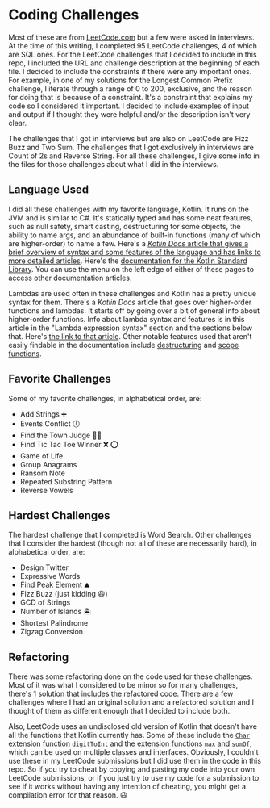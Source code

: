 # Coding Challenges

Most of these are from [LeetCode.com](https://leetcode.com/) but a few were asked in interviews. At the time of this writing, I completed 95 LeetCode challenges, 4 of which are SQL ones. For the LeetCode challenges that I decided to include in this repo, I included the URL and challenge description at the beginning of each file. I decided to include the constraints if there were any important ones. For example, in one of my solutions for the Longest Common Prefix challenge, I iterate through a range of 0 to 200, exclusive, and the reason for doing that is because of a constraint. It's a constraint that explains my code so I considered it important. I decided to include examples of input and output if I thought they were helpful and/or the description isn't very clear.

The challenges that I got in interviews but are also on LeetCode are Fizz Buzz and Two Sum. The challenges that I got exclusively in interviews are Count of 2s and Reverse String. For all these challenges, I give some info in the files for those challenges about what I did in the interviews.

## Language Used

I did all these challenges with my favorite language, Kotlin. It runs on the JVM and is similar to C#. It's statically typed and has some neat features, such as null safety, smart casting, destructuring for some objects, the ability to name args, and an abundance of built-in functions (many of which are higher-order) to name a few. Here's a [*Kotlin Docs* article that gives a brief overview of syntax and some features of the language and has links to more detailed articles](https://kotlinlang.org/docs/basic-syntax.html). Here's the [documentation for the Kotlin Standard Library](https://kotlinlang.org/api/latest/jvm/stdlib/). You can use the menu on the left edge of either of these pages to access other documentation articles.

Lambdas are used often in these challenges and Kotlin has a pretty unique syntax for them. There's a *Kotlin Docs* article that goes over higher-order functions and lambdas. It starts off by going over a bit of general info about higher-order functions. Info about lambda syntax and features is in this article in the "Lambda expression syntax" section and the sections below that. Here's [the link to that article](https://kotlinlang.org/docs/lambdas.html). Other notable features used that aren't easily findable in the documentation include [destructuring](https://kotlinlang.org/docs/destructuring-declarations.html) and [scope functions](https://kotlinlang.org/docs/scope-functions.html).

## Favorite Challenges

Some of my favorite challenges, in alphabetical order, are:
- Add Strings :heavy_plus_sign:
- Events Conflict :clock5:
- Find the Town Judge :man_judge:
- Find Tic Tac Toe Winner :x: :o:
- Game of Life
- Group Anagrams
- Ransom Note
- Repeated Substring Pattern
- Reverse Vowels

## Hardest Challenges

The hardest challenge that I completed is Word Search. Other challenges that I consider the hardest (though not all of these are necessarily hard), in alphabetical order, are:
- Design Twitter
- Expressive Words
- Find Peak Element :mountain:
- Fizz Buzz (just kidding :smiley:)
- GCD of Strings
- Number of Islands :desert_island:
- Shortest Palindrome
- Zigzag Conversion

## Refactoring

There was some refactoring done on the code used for these challenges. Most of it was what I considered to be minor so for many challenges, there's 1 solution that includes the refactored code. There are a few challenges where I had an original solution and a refactored solution and I thought of them as different enough that I decided to include both.

Also, LeetCode uses an undisclosed old version of Kotlin that doesn't have all the functions that Kotlin currently has. Some of these include the [`Char` extension function `digitToInt`](https://kotlinlang.org/api/latest/jvm/stdlib/kotlin.text/digit-to-int.html) and the extension functions [`max`](https://kotlinlang.org/api/latest/jvm/stdlib/kotlin.collections/max.html) and [`sumOf`](https://kotlinlang.org/api/latest/jvm/stdlib/kotlin.collections/sum-of.html), which can be used on multiple classes and interfaces. Obviously, I couldn't use these in my LeetCode submissions but I did use them in the code in this repo. So if you try to cheat by copying and pasting my code into your own LeetCode submissions, or if you just try to use my code for a submission to see if it works without having any intention of cheating, you might get a compilation error for that reason. :smiley: